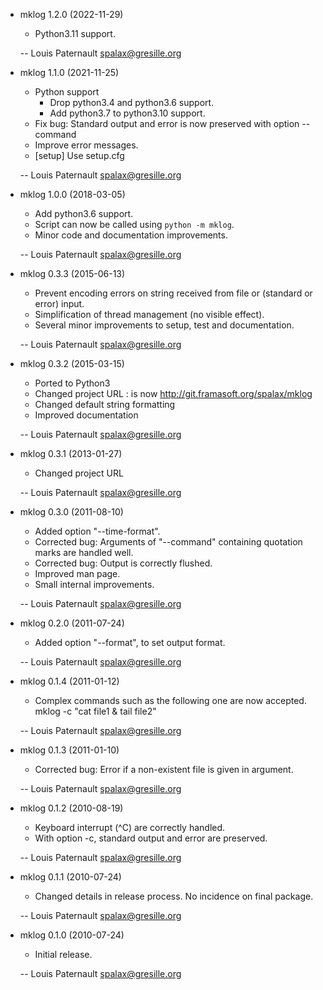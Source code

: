 * mklog 1.2.0 (2022-11-29)

    * Python3.11 support.

    -- Louis Paternault <spalax@gresille.org>

* mklog 1.1.0 (2021-11-25)

    * Python support
        * Drop python3.4 and python3.6 support.
        * Add python3.7 to python3.10 support.
    * Fix bug: Standard output and error is now preserved with option --command
    * Improve error messages.
    * [setup] Use setup.cfg

    -- Louis Paternault <spalax@gresille.org>

* mklog 1.0.0 (2018-03-05)

    * Add python3.6 support.
    * Script can now be called using `python -m mklog`.
    * Minor code and documentation improvements.

    -- Louis Paternault <spalax@gresille.org>

* mklog 0.3.3 (2015-06-13)

    * Prevent encoding errors on string received from file or (standard or error)
      input.
    * Simplification of thread management (no visible effect).
    * Several minor improvements to setup, test and documentation.

    -- Louis Paternault <spalax@gresille.org>

* mklog 0.3.2 (2015-03-15)

    * Ported to Python3
    * Changed project URL : is now http://git.framasoft.org/spalax/mklog
    * Changed default string formatting
    * Improved documentation

    -- Louis Paternault <spalax@gresille.org>

* mklog 0.3.1 (2013-01-27)

    * Changed project URL

    -- Louis Paternault <spalax@gresille.org>

* mklog 0.3.0 (2011-08-10)

    * Added option "--time-format".
    * Corrected bug: Arguments of "--command" containing quotation marks are
      handled well.
    * Corrected bug: Output is correctly flushed.
    * Improved man page.
    * Small internal improvements.

    -- Louis Paternault <spalax@gresille.org>

* mklog 0.2.0 (2011-07-24)

    * Added option "--format", to set output format.

    -- Louis Paternault <spalax@gresille.org>

* mklog 0.1.4 (2011-01-12)

    * Complex commands such as the following one are now accepted.
      mklog -c "cat file1 & tail file2"

    -- Louis Paternault <spalax@gresille.org>

* mklog 0.1.3 (2011-01-10)

    * Corrected bug: Error if a non-existent file is given in argument.

    -- Louis Paternault <spalax@gresille.org>

* mklog 0.1.2 (2010-08-19)

    * Keyboard interrupt (^C) are correctly handled.
    * With option -c, standard output and error are preserved.

    -- Louis Paternault <spalax@gresille.org>

* mklog 0.1.1 (2010-07-24)

    * Changed details in release process. No incidence on final package.

    -- Louis Paternault <spalax@gresille.org>

* mklog 0.1.0 (2010-07-24)

    * Initial release.

    -- Louis Paternault <spalax@gresille.org>
